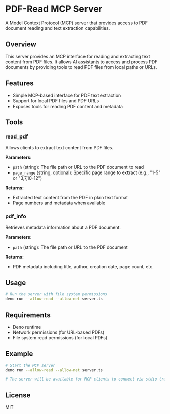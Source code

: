 # PDF-Read MCP Server

A Model Context Protocol (MCP) server that provides access to PDF document reading and text extraction capabilities.

## Overview

This server provides an MCP interface for reading and extracting text content from PDF files. It allows AI assistants to access and process PDF documents by providing tools to read PDF files from local paths or URLs.

## Features

- Simple MCP-based interface for PDF text extraction
- Support for local PDF files and PDF URLs
- Exposes tools for reading PDF content and metadata

## Tools

### read_pdf

Allows clients to extract text content from PDF files.

**Parameters:**

- `path` (string): The file path or URL to the PDF document to read
- `page_range` (string, optional): Specific page range to extract (e.g., "1-5" or "3,7,10-12")

**Returns:**

- Extracted text content from the PDF in plain text format
- Page numbers and metadata when available

### pdf_info

Retrieves metadata information about a PDF document.

**Parameters:**

- `path` (string): The file path or URL to the PDF document

**Returns:**

- PDF metadata including title, author, creation date, page count, etc.

## Usage

```bash
# Run the server with file system permissions
deno run --allow-read --allow-net server.ts
```

## Requirements

- Deno runtime
- Network permissions (for URL-based PDFs)  
- File system read permissions (for local PDFs)

## Example

```bash
# Start the MCP server
deno run --allow-read --allow-net server.ts

# The server will be available for MCP clients to connect via stdio transport
```

## License

MIT